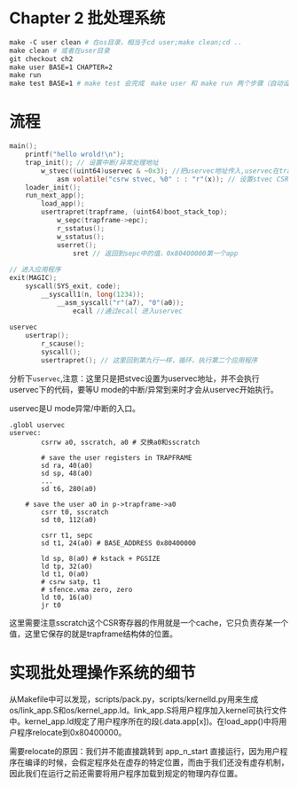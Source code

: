 # Chapter 2 批处理系统



```makefile
make -C user clean # 在os目录，相当于cd user;make clean;cd ..
make clean # 或者在user目录
git checkout ch2
make user BASE=1 CHAPTER=2
make run 
make test BASE=1 # make test 会完成　make user 和 make run 两个步骤（自动设置 CHAPTER）
```

# 流程

```c
main();
	printf("hello wrold!\n");
	trap_init(); // 设置中断/异常处理地址
		w_stvec((uint64)uservec & ~0x3); //把uservec地址传入,uservec在trampoline.S中定义
			asm volatile("csrw stvec, %0" : : "r"(x)); // 设置stvec CSR
	loader_init();
	run_next_app();
		load_app();
		usertrapret(trapframe, (uint64)boot_stack_top);
			w_sepc(trapframe->epc);
			r_sstatus();
			w_sstatus();
			userret();
				sret // 返回到sepc中的值，0x80400000第一个app
                    
// 进入应用程序
exit(MAGIC);
	syscall(SYS_exit, code);
		__syscall1(n, long(1234));
			__asm_syscall("r"(a7), "0"(a0));
				ecall //通过ecall 进入uservec
                    
uservec
	usertrap();
		r_scause();
		syscall();
		usertrapret(); // 这里回到第九行一样，循环，执行第二个应用程序
```



分析下`uservec`,注意：这里只是把stvec设置为uservec地址，并不会执行uservec下的代码，要等U mode的中断/异常到来时才会从uservec开始执行。

<p class="note note-warning">uservec是U mode异常/中断的入口。</p>

```assembly
.globl uservec
uservec:
        csrrw a0, sscratch, a0 # 交换a0和sscratch

        # save the user registers in TRAPFRAME
        sd ra, 40(a0)
        sd sp, 48(a0)
		...
        sd t6, 280(a0)

	# save the user a0 in p->trapframe->a0
        csrr t0, sscratch
        sd t0, 112(a0)

        csrr t1, sepc
        sd t1, 24(a0) # BASE_ADDRESS 0x80400000

        ld sp, 8(a0) # kstack + PGSIZE
        ld tp, 32(a0)
        ld t1, 0(a0)
        # csrw satp, t1
        # sfence.vma zero, zero
        ld t0, 16(a0)
        jr t0

```

这里需要注意sscratch这个CSR寄存器的作用就是一个cache，它只负责存某一个值，这里它保存的就是trapframe结构体的位置。

# 实现批处理操作系统的细节

从Makefile中可以发现，scripts/pack.py，scripts/kernelld.py用来生成os/link_app.S和os/kernel_app.ld。link_app.S将用户程序加入kernel可执行文件中。kernel_app.ld规定了用户程序所在的段(.data.app[x])。在load_app()中将用户程序relocate到0x80400000。

需要relocate的原因：我们并不能直接跳转到 app_n_start 直接运行，因为用户程序在编译的时候，会假定程序处在虚存的特定位置，而由于我们还没有虚存机制，因此我们在运行之前还需要将用户程序加载到规定的物理内存位置。
